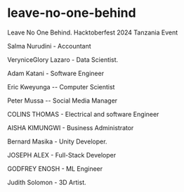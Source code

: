 
 # leave-no-one-behind
Leave No One Behind. Hacktoberfest 2024 Tanzania Event


Salma Nurudini - Accountant

VeryniceGlory Lazaro - Data Scientist.

Adam Katani - Software Engineer

Eric Kweyunga -- Computer Scientist

Peter Mussa  -- Social Media Manager

COLINS THOMAS - Electrical and software Engineer 

AISHA KIMUNGWI - Business Administrator

Bernard Masika - Unity Developer. 

JOSEPH ALEX - Full-Stack Developer

GODFREY ENOSH - ML Engineer

Judith Solomon - 3D Artist.



